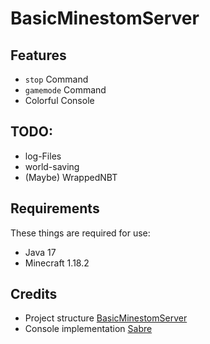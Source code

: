 # BasicMinestomServer


## Features

* ``stop`` Command
* ``gamemode`` Command
* Colorful Console

## TODO:

* log-Files
* world-saving
* (Maybe) WrappedNBT

## Requirements

These things are required for use:

* Java 17
* Minecraft 1.18.2

## Credits

* Project structure [BasicMinestomServer](https://github.com/Protonull/BasicMinestomServer)
* Console implementation [Sabre](https://github.com/Project-Cepi/Sabre)

